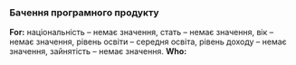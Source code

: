 ### Бачення програмного продукту

**For:** національність – немає значення, стать – немає значення, вік – немає значення, рівень освіти – середня освіта, рівень доходу – немає значення, зайнятість – немає значення.
**Who:** 
